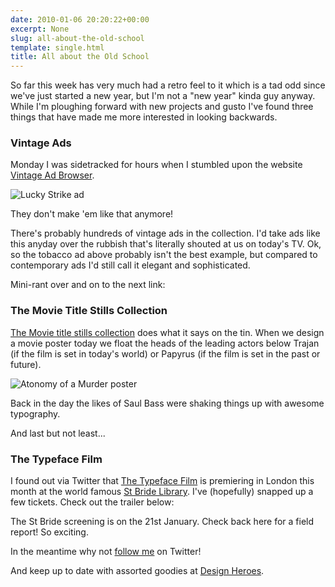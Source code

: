```yaml
---
date: 2010-01-06 20:20:22+00:00
excerpt: None
slug: all-about-the-old-school
template: single.html
title: All about the Old School
---
```


So far this week has very much had a retro feel to it which is a tad odd since we've just started a new year, but I'm not a "new year" kinda guy anyway. While I'm ploughing forward with new projects and gusto I've found three things that have made me more interested in looking backwards.

### Vintage Ads

Monday I was sidetracked for hours when I stumbled upon the website [Vintage Ad Browser](http://www.vintageadbrowser.com/).

![Lucky Strike ad](/images/blog/2010/lucky-strike-ad.jpg)

They don't make 'em like that anymore!

There's probably hundreds of vintage ads in the collection. I'd take ads like this anyday over the rubbish that's literally shouted at us on today's TV. Ok, so the tobacco ad above probably isn't the best example, but compared to contemporary ads I'd still call it elegant and sophisticated.

Mini-rant over and on to the next link:

### The Movie Title Stills Collection

[The Movie title stills collection](http://www.annyas.com/screenshots/) does what it says on the tin. When we design a movie poster today we float the heads of the leading actors below Trajan (if the film is set in today's world) or Papyrus (if the film is set in the past or future).

![Atonomy of a Murder poster](/images/blog/2010/anatomy-of-a-murder.jpg)

Back in the day the likes of Saul Bass were shaking things up with awesome typography.

And last but not least...

### The Typeface Film

I found out via Twitter that [The Typeface Film](http://typeface.kartemquin.com) is premiering in London this month at the world famous [St Bride Library](http://stbride.org/events/typeface). I've (hopefully) snapped up a few tickets. Check out the trailer below:

The St Bride screening is on the 21st January. Check back here for a field report! So exciting.

In the meantime why not [follow me](http://www.twitter.com/dbushell) on Twitter!

And keep up to date with assorted goodies at [Design Heroes](http://www.designheroes.co.uk).
